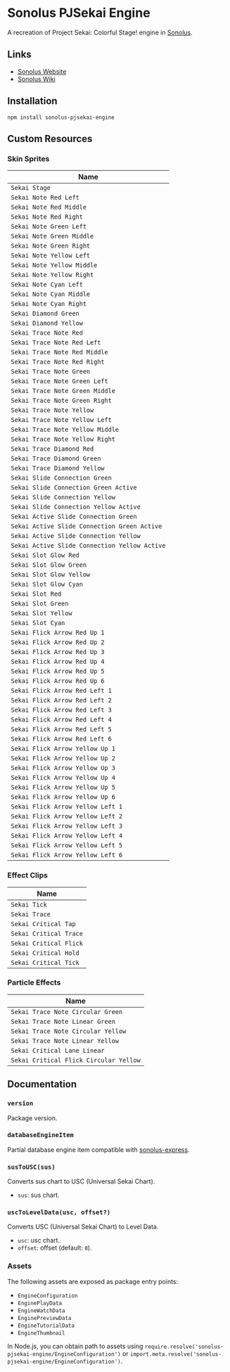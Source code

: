# Sonolus PJSekai Engine

A recreation of Project Sekai: Colorful Stage! engine in [Sonolus](https://sonolus.com).

## Links

- [Sonolus Website](https://sonolus.com)
- [Sonolus Wiki](https://github.com/NonSpicyBurrito/sonolus-wiki)

## Installation

```
npm install sonolus-pjsekai-engine
```

## Custom Resources

### Skin Sprites

| Name                                          |
| --------------------------------------------- |
| `Sekai Stage`                                 |
| `Sekai Note Red Left`                         |
| `Sekai Note Red Middle`                       |
| `Sekai Note Red Right`                        |
| `Sekai Note Green Left`                       |
| `Sekai Note Green Middle`                     |
| `Sekai Note Green Right`                      |
| `Sekai Note Yellow Left`                      |
| `Sekai Note Yellow Middle`                    |
| `Sekai Note Yellow Right`                     |
| `Sekai Note Cyan Left`                        |
| `Sekai Note Cyan Middle`                      |
| `Sekai Note Cyan Right`                       |
| `Sekai Diamond Green`                         |
| `Sekai Diamond Yellow`                        |
| `Sekai Trace Note Red`                        |
| `Sekai Trace Note Red Left`                   |
| `Sekai Trace Note Red Middle`                 |
| `Sekai Trace Note Red Right`                  |
| `Sekai Trace Note Green`                      |
| `Sekai Trace Note Green Left`                 |
| `Sekai Trace Note Green Middle`               |
| `Sekai Trace Note Green Right`                |
| `Sekai Trace Note Yellow`                     |
| `Sekai Trace Note Yellow Left`                |
| `Sekai Trace Note Yellow Middle`              |
| `Sekai Trace Note Yellow Right`               |
| `Sekai Trace Diamond Red`                     |
| `Sekai Trace Diamond Green`                   |
| `Sekai Trace Diamond Yellow`                  |
| `Sekai Slide Connection Green`                |
| `Sekai Slide Connection Green Active`         |
| `Sekai Slide Connection Yellow`               |
| `Sekai Slide Connection Yellow Active`        |
| `Sekai Active Slide Connection Green`         |
| `Sekai Active Slide Connection Green Active`  |
| `Sekai Active Slide Connection Yellow`        |
| `Sekai Active Slide Connection Yellow Active` |
| `Sekai Slot Glow Red`                         |
| `Sekai Slot Glow Green`                       |
| `Sekai Slot Glow Yellow`                      |
| `Sekai Slot Glow Cyan`                        |
| `Sekai Slot Red`                              |
| `Sekai Slot Green`                            |
| `Sekai Slot Yellow`                           |
| `Sekai Slot Cyan`                             |
| `Sekai Flick Arrow Red Up 1`                  |
| `Sekai Flick Arrow Red Up 2`                  |
| `Sekai Flick Arrow Red Up 3`                  |
| `Sekai Flick Arrow Red Up 4`                  |
| `Sekai Flick Arrow Red Up 5`                  |
| `Sekai Flick Arrow Red Up 6`                  |
| `Sekai Flick Arrow Red Left 1`                |
| `Sekai Flick Arrow Red Left 2`                |
| `Sekai Flick Arrow Red Left 3`                |
| `Sekai Flick Arrow Red Left 4`                |
| `Sekai Flick Arrow Red Left 5`                |
| `Sekai Flick Arrow Red Left 6`                |
| `Sekai Flick Arrow Yellow Up 1`               |
| `Sekai Flick Arrow Yellow Up 2`               |
| `Sekai Flick Arrow Yellow Up 3`               |
| `Sekai Flick Arrow Yellow Up 4`               |
| `Sekai Flick Arrow Yellow Up 5`               |
| `Sekai Flick Arrow Yellow Up 6`               |
| `Sekai Flick Arrow Yellow Left 1`             |
| `Sekai Flick Arrow Yellow Left 2`             |
| `Sekai Flick Arrow Yellow Left 3`             |
| `Sekai Flick Arrow Yellow Left 4`             |
| `Sekai Flick Arrow Yellow Left 5`             |
| `Sekai Flick Arrow Yellow Left 6`             |

### Effect Clips

| Name                   |
| ---------------------- |
| `Sekai Tick`           |
| `Sekai Trace`          |
| `Sekai Critical Tap`   |
| `Sekai Critical Trace` |
| `Sekai Critical Flick` |
| `Sekai Critical Hold`  |
| `Sekai Critical Tick`  |

### Particle Effects

| Name                                   |
| -------------------------------------- |
| `Sekai Trace Note Circular Green`      |
| `Sekai Trace Note Linear Green`        |
| `Sekai Trace Note Circular Yellow`     |
| `Sekai Trace Note Linear Yellow`       |
| `Sekai Critical Lane Linear`           |
| `Sekai Critical Flick Circular Yellow` |

## Documentation

### `version`

Package version.

### `databaseEngineItem`

Partial database engine item compatible with [sonolus-express](https://github.com/NonSpicyBurrito/sonolus-express).

### `susToUSC(sus)`

Converts sus chart to USC (Universal Sekai Chart).

- `sus`: sus chart.

### `uscToLevelData(usc, offset?)`

Converts USC (Universal Sekai Chart) to Level Data.

- `usc`: usc chart.
- `offset`: offset (default: `0`).

### Assets

The following assets are exposed as package entry points:

- `EngineConfiguration`
- `EnginePlayData`
- `EngineWatchData`
- `EnginePreviewData`
- `EngineTutorialData`
- `EngineThumbnail`

In Node.js, you can obtain path to assets using `require.resolve('sonolus-pjsekai-engine/EngineConfiguration')` or `import.meta.resolve('sonolus-pjsekai-engine/EngineConfiguration')`.
